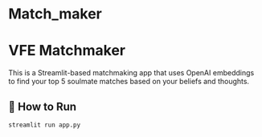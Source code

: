 # Match_maker

# VFE Matchmaker

This is a Streamlit-based matchmaking app that uses OpenAI embeddings to find your top 5 soulmate matches based on your beliefs and thoughts.

## 🔧 How to Run

```bash
streamlit run app.py
